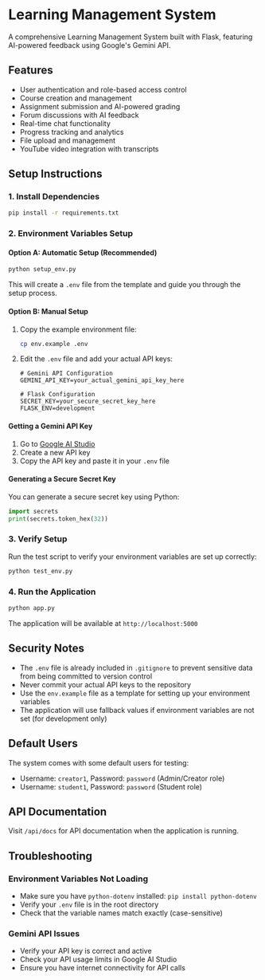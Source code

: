 # Learning Management System

A comprehensive Learning Management System built with Flask, featuring AI-powered feedback using Google's Gemini API.

## Features

- User authentication and role-based access control
- Course creation and management
- Assignment submission and AI-powered grading
- Forum discussions with AI feedback
- Real-time chat functionality
- Progress tracking and analytics
- File upload and management
- YouTube video integration with transcripts

## Setup Instructions

### 1. Install Dependencies

```bash
pip install -r requirements.txt
```

### 2. Environment Variables Setup

#### Option A: Automatic Setup (Recommended)
```bash
python setup_env.py
```
This will create a `.env` file from the template and guide you through the setup process.

#### Option B: Manual Setup
1. Copy the example environment file:
   ```bash
   cp env.example .env
   ```
2. Edit the `.env` file and add your actual API keys:
   ```env
   # Gemini API Configuration
   GEMINI_API_KEY=your_actual_gemini_api_key_here
   
   # Flask Configuration
   SECRET_KEY=your_secure_secret_key_here
   FLASK_ENV=development
   ```

#### Getting a Gemini API Key

1. Go to [Google AI Studio](https://makersuite.google.com/app/apikey)
2. Create a new API key
3. Copy the API key and paste it in your `.env` file

#### Generating a Secure Secret Key

You can generate a secure secret key using Python:
```python
import secrets
print(secrets.token_hex(32))
```

### 3. Verify Setup

Run the test script to verify your environment variables are set up correctly:
```bash
python test_env.py
```

### 4. Run the Application

```bash
python app.py
```

The application will be available at `http://localhost:5000`

## Security Notes

- The `.env` file is already included in `.gitignore` to prevent sensitive data from being committed to version control
- Never commit your actual API keys to the repository
- Use the `env.example` file as a template for setting up your environment variables
- The application will use fallback values if environment variables are not set (for development only)

## Default Users

The system comes with some default users for testing:
- Username: `creator1`, Password: `password` (Admin/Creator role)
- Username: `student1`, Password: `password` (Student role)

## API Documentation

Visit `/api/docs` for API documentation when the application is running.

## Troubleshooting

### Environment Variables Not Loading
- Make sure you have `python-dotenv` installed: `pip install python-dotenv`
- Verify your `.env` file is in the root directory
- Check that the variable names match exactly (case-sensitive)

### Gemini API Issues
- Verify your API key is correct and active
- Check your API usage limits in Google AI Studio
- Ensure you have internet connectivity for API calls 